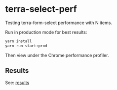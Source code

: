 # terra-select-perf

Testing terra-form-select performance with N items.

Run in production mode for best results:

```sh
yarn install
yarn run start:prod
```

Then view under the Chrome performance profiler.

## Results

See: [results](./results/README.md)
